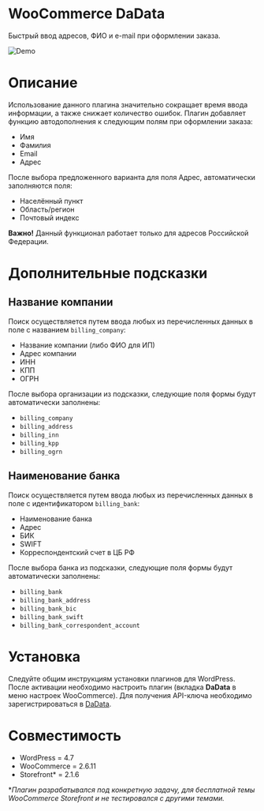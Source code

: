 # WooCommerce DaData
Быстрый ввод адресов, ФИО и e-mail при оформлении заказа. 

![Demo](https://github.com/troyanov/woocommerce-dadata/raw/master/demo.gif)

# Описание
Использование данного плагина значительно сокращает время ввода информации, а также снижает количество ошибок. Плагин добавляет функцию автодополнения к следующим полям при оформлении заказа:

* Имя
* Фамилия
* Email
* Адрес

После выбора предложенного варианта для поля Адрес, автоматически заполняются поля:

* Населённый пункт
* Область/регион
* Почтовый индекс

**Важно!**
Данный функционал работает только для адресов Российской Федерации. 

# Дополнительные подсказки
## Название компании
Поиск осуществляется путем ввода любых из перечисленных данных в поле с названием `billing_company`:
* Название компании (либо ФИО для ИП)
* Адрес компании
* ИНН
* КПП
* ОГРН

После выбора организации из подсказки, следующие поля формы будут автоматически заполнены:
* `billing_company`
* `billing_address`
* `billing_inn`
* `billing_kpp`
* `billing_ogrn`

## Наименование банка
Поиск осуществляется путем ввода любых из перечисленных данных в поле с идентификатором `billing_bank`:
* Наименование банка
* Адрес
* БИК
* SWIFT
* Корреспондентский счет в ЦБ РФ

После выбора банка из подсказки, следующие поля формы будут автоматически заполнены:

* `billing_bank`
* `billing_bank_address`
* `billing_bank_bic`
* `billing_bank_swift`
* `billing_bank_correspondent_account`


# Установка
Следуйте общим инструкциям установки плагинов для WordPress. После активации необходимо настроить плагин (вкладка **DaData** в меню настроек WooCommerce).
Для получения API-ключа необходимо зарегистрироваться в [DaData](https://dadata.ru/api/suggest/).

# Совместимость
* WordPress = 4.7
* WooCommerce = 2.6.11
* Storefront* = 2.1.6

**Плагин разрабатывался под конкретную задачу, для бесплатной темы WooCommerce Storefront и не тестировался с другими темами.*
